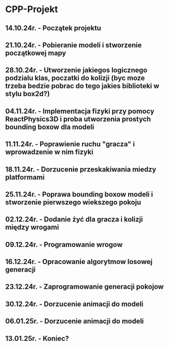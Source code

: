 # CPP-Projekt

## 14.10.24r. - Początek projektu
## 21.10.24r. - Pobieranie modeli i stworzenie początkowej mapy
## 28.10.24r. - Utworzenie jakiegos logicznego podzialu klas, poczatki do kolizji (byc moze trzeba bedzie pobrac do tego jakies biblioteki w stylu box2d?)
## 04.11.24r. - Implementacja fizyki przy pomocy ReactPhysics3D i proba utworzenia prostych bounding boxow dla modeli
## 11.11.24r. - Poprawienie ruchu "gracza" i wprowadzenie w nim fizyki
## 18.11.24r. - Dorzucenie przeskakiwania miedzy platformami
## 25.11.24r. - Poprawa bounding boxow modeli i stworzenie pierwszego wiekszego pokoju
## 02.12.24r. - Dodanie żyć dla gracza i kolizji między wrogami
## 09.12.24r. - Programowanie wrogow
## 16.12.24r. - Opracowanie algorytmow losowej generacji
## 23.12.24r. - Zaprogramowanie generacji pokojow
## 30.12.24r. - Dorzucenie animacji do modeli
## 06.01.25r. - Dorzucenie animacji do modeli
## 13.01.25r. - Koniec?
